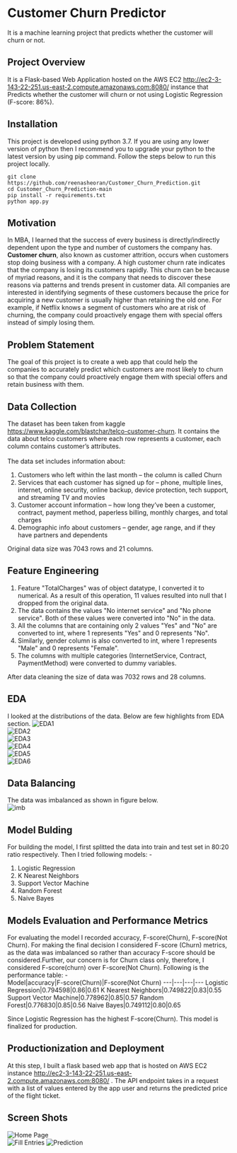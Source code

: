 # Customer Churn Predictor
It is a machine learning project that predicts whether the customer will churn or not.
## Project Overview
It is a Flask-based Web Application hosted on the AWS EC2 http://ec2-3-143-22-251.us-east-2.compute.amazonaws.com:8080/ instance that Predicts whether the customer will churn or not using Logistic Regression (F-score: 86%).
## Installation
This project is developed using python 3.7. If you are using any lower version of python then I recommend you to upgrade your python to the latest version by using pip command. Follow the steps below to run this project locally.
```
git clone https://github.com/reenasheoran/Customer_Churn_Prediction.git
cd Customer_Churn_Prediction-main
pip install -r requirements.txt
python app.py
```
## Motivation
In MBA, I learned that the success of every business is directly/indirectly dependent upon the type and number of customers the company has. **Customer churn**, also known as customer attrition, occurs when customers stop doing business with a company. A high customer churn rate indicates that the company is losing its customers rapidly. This churn can be because of myriad reasons, and it is the company that needs to discover these reasons via patterns and trends present in customer data. All companies are interested in identifying segments of these customers because the price for acquiring a new customer is usually higher than retaining the old one. For example, if Netflix knows a segment of customers who are at risk of churning, the company could proactively engage them with special offers instead of simply losing them.
## Problem Statement
The goal of this project is to create a web app that could help the companies to accurately predict which customers are most likely to churn so that the company could proactively engage them with special offers and retain business with them.
## Data Collection
The dataset has been taken from kaggle https://www.kaggle.com/blastchar/telco-customer-churn. It contains the data about telco customers where each row represents a customer, each column contains customer’s attributes.<br><br>
The data set includes information about:<br>
1. Customers who left within the last month – the column is called Churn <br>
2. Services that each customer has signed up for – phone, multiple lines, internet, online security, online backup, device protection, tech support, and streaming TV and movies<br>
3. Customer account information – how long they’ve been a customer, contract, payment method, paperless billing, monthly charges, and total charges<br>
4. Demographic info about customers – gender, age range, and if they have partners and dependents<br>

Original data size was 7043 rows and 21 columns.
## Feature Engineering
1. Feature "TotalCharges" was of object datatype, I converted it to numerical. As a result of this operation, 11 values resulted into null that I dropped from the original data.<br>
2. The data contains the values "No internet service" and "No phone service". Both of these values were converted into "No" in the data.<br>
3. All the columns that are containing only 2 values "Yes" and "No" are converted to int, where 1 represents "Yes" and 0 represents "No".<br>
4. Similarly, gender column is also converted to int, where 1 represents "Male" and 0 represents "Female".<br>
5. The columns with multiple categories (InternetService, Contract, PaymentMethod) were converted to dummy variables.<br>

After data cleaning the size of data was 7032 rows and 28 columns.<br>
## EDA
I looked at the distributions of the data. Below are few highlights from EDA section.
![EDA1](https://github.com/reenasheoran/Customer_Churn_Prediction/blob/main/images/eda.png)<br>
![EDA2](https://github.com/reenasheoran/Customer_Churn_Prediction/blob/main/images/eda4.png)<br>
![EDA3](https://github.com/reenasheoran/Customer_Churn_Prediction/blob/main/images/eda1.png)<br>
![EDA4](https://github.com/reenasheoran/Customer_Churn_Prediction/blob/main/images/eda2.png)<br>
![EDA5](https://github.com/reenasheoran/Customer_Churn_Prediction/blob/main/images/eda3.png)<br>
![EDA6](https://github.com/reenasheoran/Customer_Churn_Prediction/blob/main/images/corr.png)<br>
## Data Balancing
The data was imbalanced as shown in figure below.<br>
![imb](https://github.com/reenasheoran/Customer_Churn_Prediction/blob/main/images/imb.png)<br>
## Model Bulding
For building the model, I first splitted the data into train and test set in 80:20 ratio respectively. Then I tried following models: -<br>
1. Logistic Regression<br>
2. K Nearest Neighbors<br>
3. Support Vector Machine<br>
4. Random Forest<br>
5. Naive Bayes<br> 
## Models Evaluation and Performance Metrics
For evaluating the model I recorded accuracy, F-score(Churn), F-score(Not Churn). For making the final decision I considered F-score (Churn) metrics, as the data was imbalanced so rather than accuracy F-score should be considered.Further, our concern is for Churn class only, therefore, I considered F-score(churn) over F-score(Not Churn). Following is the performance table: - <br>
Model|accuracy|F-score(Churn)|F-score(Not Churn)
---|---|---|---
Logistic Regression|0.794598|0.86|0.61
K Nearest Neighbors|0.749822|0.83|0.55
Support Vector Machine|0.778962|0.85|0.57
Random Forest|0.776830|0.85|0.56
Naive Bayes|0.749112|0.80|0.65

Since Logistic Regression has the highest F-score(Churn). This model is finalized for production.
## Productionization and Deployment
At this step, I built a flask based web app that is hosted on AWS EC2 instance http://ec2-3-143-22-251.us-east-2.compute.amazonaws.com:8080/ . The API endpoint takes in a request with a list of values entered by the app user and returns the predicted price of the flight ticket.
## Screen Shots
![Home Page](https://github.com/reenasheoran/Customer_Churn_Prediction/blob/main/images/1.jpg)<br>
![Fill Entries](https://github.com/reenasheoran/Customer_Churn_Prediction/blob/main/images/2.jpg)
![Prediction](https://github.com/reenasheoran/Customer_Churn_Prediction/blob/main/images/3.jpg)


